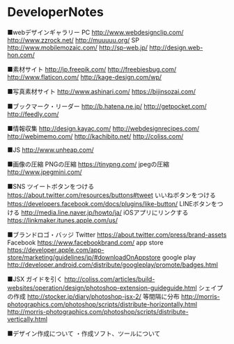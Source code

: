 DeveloperNotes
==============

■webデザインギャラリー
PC
http://www.webdesignclip.com/
http://www.zzrock.net/
http://muuuuu.org/
SP
http://www.mobilemozaic.com/
http://sp-web.jp/
http://design.web-hon.com/

■素材サイト
http://jp.freepik.com/
http://freebiesbug.com/
http://www.flaticon.com/
http://kage-design.com/wp/

■写真素材サイト
http://www.ashinari.com/
https://bijinsozai.com/

■ブックマーク・リーダー
http://b.hatena.ne.jp/
http://getpocket.com/
http://feedly.com/

■情報収集
http://design.kayac.com/
http://webdesignrecipes.com/
http://webimemo.com/
http://kachibito.net/
http://coliss.com/

■JS
http://www.unheap.com/

■画像の圧縮
PNGの圧縮
https://tinypng.com/
jpegの圧縮
http://www.jpegmini.com/

■SNS
ツイートボタンをつける
https://about.twitter.com/resources/buttons#tweet
いいねボタンをつける
https://developers.facebook.com/docs/plugins/like-button/
LINEボタンをつける
http://media.line.naver.jp/howto/ja/
iOSアプリにリンクする
https://linkmaker.itunes.apple.com/us/

■ブランドロゴ・バッジ
Twitter
https://about.twitter.com/press/brand-assets
Facebook
https://www.facebookbrand.com/
app store
https://developer.apple.com/app-store/marketing/guidelines/jp/#downloadOnAppstore
google play
http://developer.android.com/distribute/googleplay/promote/badges.html

■JSX
ガイドを引く
http://coliss.com/articles/build-websites/operation/design/photoshop-extension-guideguide.html
シェイプの作成
http://stocker.jp/diary/photoshop-jsx-2/
等間隔に分布
http://morris-photographics.com/photoshop/scripts/distribute-horizontally.html
http://morris-photographics.com/photoshop/scripts/distribute-vertically.html

■デザイン作成について
・作成ソフト、ツールについて
